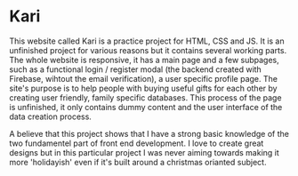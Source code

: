 # Kari

This website called Kari is a practice project for HTML, CSS and JS. It is an unfinished project for various reasons but it contains several working parts. The whole website is responsive, it has a main page and a few subpages, such as a functional login / register modal (the backend created with Firebase, wihtout the email verification), a user specific profile page. The site's purpose is to help people with buying useful gifts for each other by creating user friendly, family specific databases. This process of the page is unfinished, it only contains dummy content and the user interface of the data creation process.

A believe that this project shows that I have a strong basic knowledge of the two fundamentel part of front end development. I love to create great designs but in this particular project I was never aiming towards making it more 'holidayish' even if it's built around a christmas orianted subject.
